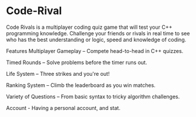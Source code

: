 # Code-Rival

Code Rivals is a multiplayer coding quiz game that will test your C++ programming knowledge. Challenge your friends or rivals in real time to see who has the best understanding or logic, speed and knowledge of coding.


Features
Multiplayer Gameplay – Compete head-to-head in C++ quizzes.

Timed Rounds – Solve problems before the timer runs out.

Life System – Three strikes and you're out!

Ranking System – Climb the leaderboard as you win matches.

Variety of Questions – From basic syntax to tricky algorithm challenges.

Account - Having a personal account, and stat.
